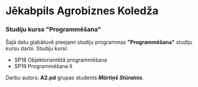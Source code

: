 # Jēkabpils Agrobiznes Koledža

### Studiju kurss "Programmēšana"

Šajā datu glabātuvē pieejami studiju programmas **"Programmēšana"** studiju kursu darbi. 
Studiju kursi: 
  - SP18 Objektorientētā programmēšana
  - SP19 Programmēšana II

Darbu autors: **A2.pd** grupas students ***Mārtiņš Stūrainis***.